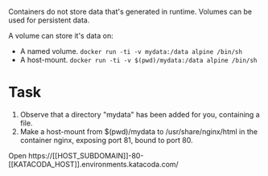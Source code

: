 Containers do not store data that's generated in runtime. Volumes can be used for persistent data.

A volume can store it's data on:
- A named volume. `docker run -ti -v mydata:/data alpine /bin/sh`
- A host-mount. `docker run -ti -v $(pwd)/mydata:/data alpine /bin/sh`

# Task
1. Observe that a directory "mydata" has been added for you, containing a file.
2. Make a host-mount from $(pwd)/mydata to /usr/share/nginx/html in the container nginx, exposing port 81, bound to port 80.

Open https://[[HOST_SUBDOMAIN]]-80-[[KATACODA_HOST]].environments.katacoda.com/

